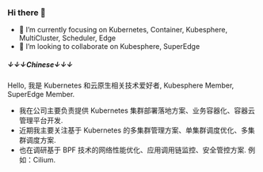 ### Hi there 👋

- 🌱 I’m currently focusing on Kubernetes, Container, Kubesphere, MultiCluster, Scheduler, Edge
- 👯 I’m looking to collaborate on Kubesphere, SuperEdge

##### ↓↓↓Chinese↓↓↓
Hello, 我是 Kubernetes 和云原生相关技术爱好者, Kubesphere Member, SuperEdge Member.
- 我在公司主要负责提供 Kubernetes 集群部署落地方案、业务容器化、容器云管理平台开发.
- 近期我主要关注基于 Kubernetes 的多集群管理方案、单集群调度优化、多集群调度方案.
- 也在调研基于 BPF 技术的网络性能优化、应用调用链监控、安全管控方案. 例如：Cilium.

<!--
**wenhuwang/wenhuwang** is a ✨ _special_ ✨ repository because its `README.md` (this file) appears on your GitHub profile.

Here are some ideas to get you started:

- 🔭 I’m currently working on ...
- 🤔 I’m looking for help with ...
- 💬 Ask me about ...
- 📫 How to reach me: ...
- 😄 Pronouns: ...
- ⚡ Fun fact: ...
-->
